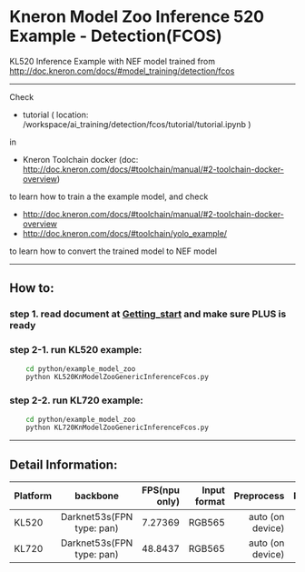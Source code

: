 # Kneron Model Zoo Inference 520 Example - Detection(FCOS)

KL520 Inference Example with NEF model trained from
http://doc.kneron.com/docs/#model_training/detection/fcos

---

Check  

- tutorial ( location: /workspace/ai_training/detection/fcos/tutorial/tutorial.ipynb ) 

in  

- Kneron Toolchain docker (doc: http://doc.kneron.com/docs/#toolchain/manual/#2-toolchain-docker-overview)

to learn how to train a the example model, and check  

- http://doc.kneron.com/docs/#toolchain/manual/#2-toolchain-docker-overview
- http://doc.kneron.com/docs/#toolchain/yolo_example/

to learn how to convert the trained model to NEF model  

---

## How to:  

### step 1. read document at [Getting_start](../../getting_start.md) and make sure PLUS is ready  

### step 2-1. run KL520 example:  

```bash
    cd python/example_model_zoo
    python KL520KnModelZooGenericInferenceFcos.py 
```
### step 2-2. run KL720 example:  

```bash
    cd python/example_model_zoo
    python KL720KnModelZooGenericInferenceFcos.py 
```

---

## Detail Information:  

Platform      |            backbone        |  FPS(npu only) | Input format |    Preprocess    |  Normalize  |  
--------------|:--------------------------:|---------------:| ------------:| ----------------:| -----------:|  
KL520         |  Darknet53s(FPN type: pan) | 7.27369        |    RGB565    | auto (on device) | Kneron mode |  
KL720         |  Darknet53s(FPN type: pan) | 48.8437        |    RGB565    | auto (on device) | Kneron mode |  

